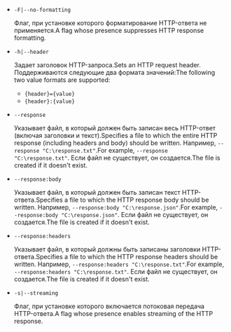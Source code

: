 * `-F|--no-formatting`

  <span data-ttu-id="68230-101">Флаг, при установке которого форматирование HTTP-ответа не применяется.</span><span class="sxs-lookup"><span data-stu-id="68230-101">A flag whose presence suppresses HTTP response formatting.</span></span>

* `-h|--header`

  <span data-ttu-id="68230-102">Задает заголовок HTTP-запроса.</span><span class="sxs-lookup"><span data-stu-id="68230-102">Sets an HTTP request header.</span></span> <span data-ttu-id="68230-103">Поддерживаются следующие два формата значений:</span><span class="sxs-lookup"><span data-stu-id="68230-103">The following two value formats are supported:</span></span>

  * `{header}={value}`
  * `{header}:{value}`

* `--response`

  <span data-ttu-id="68230-104">Указывает файл, в который должен быть записан весь HTTP-ответ (включая заголовки и текст).</span><span class="sxs-lookup"><span data-stu-id="68230-104">Specifies a file to which the entire HTTP response (including headers and body) should be written.</span></span> <span data-ttu-id="68230-105">Например, `--response "C:\response.txt"`.</span><span class="sxs-lookup"><span data-stu-id="68230-105">For example, `--response "C:\response.txt"`.</span></span> <span data-ttu-id="68230-106">Если файл не существует, он создается.</span><span class="sxs-lookup"><span data-stu-id="68230-106">The file is created if it doesn't exist.</span></span>

* `--response:body`

  <span data-ttu-id="68230-107">Указывает файл, в который должен быть записан текст HTTP-ответа.</span><span class="sxs-lookup"><span data-stu-id="68230-107">Specifies a file to which the HTTP response body should be written.</span></span> <span data-ttu-id="68230-108">Например, `--response:body "C:\response.json"`.</span><span class="sxs-lookup"><span data-stu-id="68230-108">For example, `--response:body "C:\response.json"`.</span></span> <span data-ttu-id="68230-109">Если файл не существует, он создается.</span><span class="sxs-lookup"><span data-stu-id="68230-109">The file is created if it doesn't exist.</span></span>

* `--response:headers`

  <span data-ttu-id="68230-110">Указывает файл, в который должны быть записаны заголовки HTTP-ответа.</span><span class="sxs-lookup"><span data-stu-id="68230-110">Specifies a file to which the HTTP response headers should be written.</span></span> <span data-ttu-id="68230-111">Например, `--response:headers "C:\response.txt"`.</span><span class="sxs-lookup"><span data-stu-id="68230-111">For example, `--response:headers "C:\response.txt"`.</span></span> <span data-ttu-id="68230-112">Если файл не существует, он создается.</span><span class="sxs-lookup"><span data-stu-id="68230-112">The file is created if it doesn't exist.</span></span>

* `-s|--streaming`

  <span data-ttu-id="68230-113">Флаг, при установке которого включается потоковая передача HTTP-ответа.</span><span class="sxs-lookup"><span data-stu-id="68230-113">A flag whose presence enables streaming of the HTTP response.</span></span>
